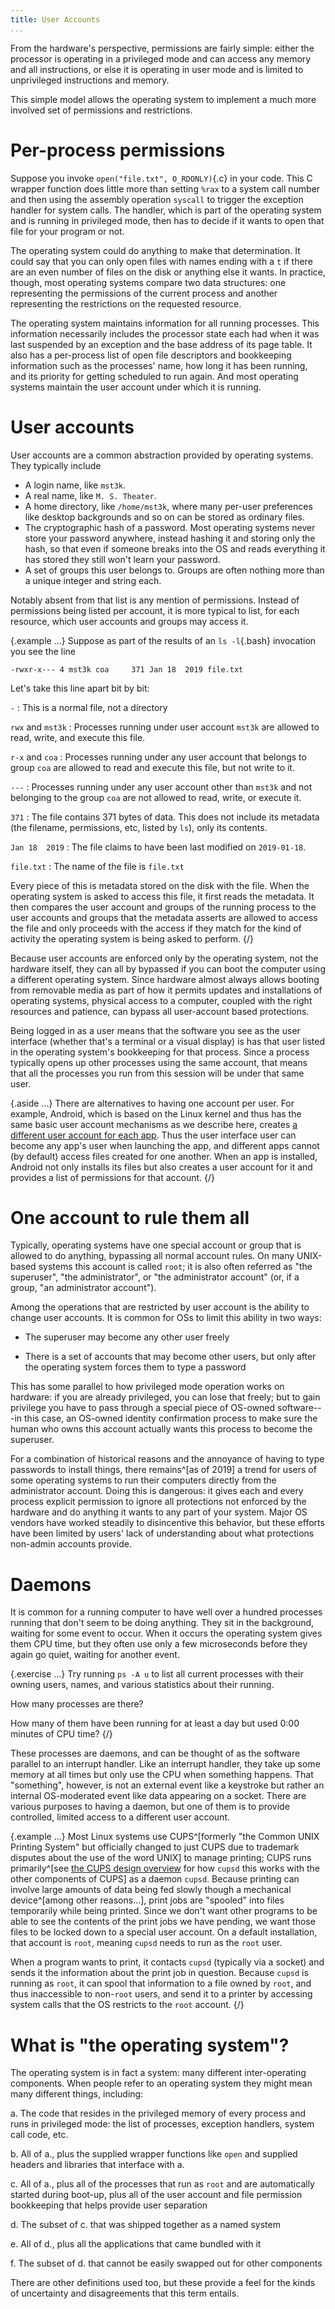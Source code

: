 ```yaml
---
title: User Accounts
...
```


From the hardware's perspective, permissions are fairly simple:
either the processor is operating in a privileged mode
and can access any memory and all instructions,
or else it is operating in user mode and is limited to unprivileged instructions and memory.

This simple model allows the operating system to implement
a much more involved set of permissions and restrictions.

# Per-process permissions

Suppose you invoke `open("file.txt", O_RDONLY)`{.c} in your code.
This C wrapper function does little more than setting `%rax` to a system call number and then using the assembly operation `syscall` to trigger the exception handler for system calls.
The handler, which is part of the operating system and is running in privileged mode, then has to decide if it wants to open that file for your program or not.

The operating system could do anything to make that determination.
It could say that you can only open files with names ending with a `t` if there are an even number of files on the disk or anything else it wants.
In practice, though, most operating systems compare two data structures:
one representing the permissions of the current process
and another representing the restrictions on the requested resource.

The operating system maintains information for all running processes.
This information necessarily includes the processor state each had when it was last suspended by an exception and the base address of its page table.
It also has a per-process list of open file descriptors
and bookkeeping information
such as the processes' name, how long it has been running,
and its priority for getting scheduled to run again.
And most operating systems maintain the user account under which it is running.

# User accounts

User accounts are a common abstraction provided by operating systems.
They typically include

- A login name, like `mst3k`.
- A real name, like `M. S. Theater`.
- A home directory, like `/home/mst3k`, where many per-user preferences like desktop backgrounds and so on can be stored as ordinary files.
- The cryptographic hash of a password. Most operating systems never store your password anywhere, instead hashing it and storing only the hash, so that even if someone breaks into the OS and reads everything it has stored they still won't learn your password.
- A set of groups this user belongs to. Groups are often nothing more than a unique integer and string each.

Notably absent from that list is any mention of permissions.
Instead of permissions being listed per account,
it is more typical to list, for each resource, which user accounts and groups may access it.

{.example ...} Suppose as part of the results of an `ls -l`{.bash}
invocation you see the line

	-rwxr-x--- 4 mst3k coa     371 Jan 18  2019 file.txt

Let's take this line apart bit by bit:

`-`
:	This is a normal file, not a directory

`rwx` and `mst3k`
:	Processes running under user account `mst3k` are allowed to read, write, and execute this file.

`r-x` and `coa`
:	Processes running under any user account that belongs to group `coa` are allowed to read and execute this file, but not write to it.

`---`
:	Processes running under any user account other than `mst3k` and not belonging to the group `coa` are not allowed to read, write, or execute it.

`371`
:	The file contains 371 bytes of data.
	This does not include its metadata (the filename, permissions, etc, listed by `ls`), only its contents.

`Jan 18  2019`
:	The file claims to have been last modified on `2019-01-18`.

`file.txt`
:	The name of the file is `file.txt`

Every piece of this is metadata stored on the disk with the file.
When the operating system is asked to access this file,
it first reads the metadata.
It then compares the user account and groups of the running process
to the user accounts and groups that the metadata asserts are allowed to access the file
and only proceeds with the access if they match for the kind of activity
the operating system is being asked to perform.
{/}

Because user accounts are enforced only by the operating system,
not the hardware itself,
they can all by bypassed if you can boot the computer
using a different operating system.
Since hardware almost always allows booting from removable media
as part of how it permits updates and installations of operating systems,
physical access to a computer, coupled with the right resources and patience,
can bypass all user-account based protections.

Being logged in as a user
means that the software you see as the user interface
(whether that's a terminal or a visual display)
is has that user listed in the operating system's bookkeeping for that process.
Since a process typically opens up other processes using the same account,
that means that all the processes you run from this session will be under that same user.

{.aside ...}
There are alternatives to having one account per user.
For example, Android, which is based on the Linux kernel and thus has the same basic user account mechanisms as we describe here,
creates [a different user account for each app](https://source.android.com/security/app-sandbox).
Thus the user interface user can become any app's user when launching the app,
and different apps cannot (by default) access files created for one another.
When an app is installed, Android not only installs its files
but also creates a user account for it and provides a list of permissions for that account.
{/}

# One account to rule them all

Typically, operating systems have one special account
or group
that is allowed to do anything, bypassing all normal account rules.
On many UNIX-based systems this account is called `root`;
it is also often referred as "the superuser", "the administrator", or "the administrator account"
(or, if a group, "an administrator account").

Among the operations that are restricted by user account
is the ability to change user accounts.
It is common for OSs to limit this ability in two ways:

- The superuser may become any other user freely

- There is a set of accounts that may become other users,
	but only after the operating system forces them to type a password

This has some parallel to how privileged mode operation works on hardware:
if you are already privileged, you can lose that freely;
but to gain privilege you have to pass through a special piece of OS-owned software---in this case, an OS-owned identity confirmation process to make sure the human who owns this account actually wants this process to become the superuser.

For a combination of historical reasons and the annoyance of having to type passwords to install things,
there remains^[as of 2019] a trend for users of some operating systems
to run their computers directly from the administrator account.
Doing this is dangerous: it gives each and every process
explicit permission to ignore all protections not enforced by the hardware
and do anything it wants to any part of your system.
Major OS vendors have worked steadily to disincentive this behavior,
but these efforts have been limited by users' lack of understanding
about what protections non-admin accounts provide.

# Daemons

It is common for a running computer to have well over a hundred processes running
that don't seem to be doing anything.
They sit in the background, waiting for some event to occur.
When it occurs the operating system gives them CPU time,
but they often use only a few microseconds before they again go quiet,
waiting for another event.

{.exercise ...}
Try running `ps -A u` to list all current processes with their owning users,
names, and various statistics about their running.

How many processes are there?

How many of them have been running for at least a day but used 0:00 minutes of CPU time?
{/}

These processes are daemons, and can be thought of as the software parallel
to an interrupt handler.
Like an interrupt handler, they take up some memory at all times
but only use the CPU when something happens.
That "something", however, is not an external event like a keystroke
but rather an internal OS-moderated event like data appearing on a socket.
There are various purposes to having a daemon,
but one of them is to provide controlled, limited access to a different user account.

{.example ...}
Most Linux systems use CUPS^[formerly "the Common UNIX Printing System" but officially changed to just CUPS due to trademark disputes about the use of the word UNIX] to manage printing;
CUPS runs primarily^[see [the CUPS design overview](https://www.cups.org/doc/spec-design.html) for how `cupsd` this works with the other components of CUPS] as a daemon `cupsd`.
Because printing can involve large amounts of data being fed slowly though a mechanical device^[among other reasons...],
print jobs are "spooled" into files temporarily while being printed.
Since we don't want other programs to be able to see the contents of the print jobs we have pending, we want those files to be locked down to a special user account.
On a default installation, that account is `root`,
meaning `cupsd` needs to run as the `root` user.

When a program wants to print, it contacts `cupsd`
(typically via a socket)
and sends it the information about the print job in question.
Because `cupsd` is running as `root`, it can spool that information to a file owned by `root`, and thus inaccessible to non-`root` users,
and send it to a printer by accessing system calls
that the OS restricts to the `root` account.
{/}

# What is "the operating system"?

The operating system is in fact a system:
many different inter-operating components.
When people refer to an operating system they might mean
many different things, including:

a.  The code that resides in the privileged memory of every process
	and runs in privileged mode:
	the list of processes, exception handlers, system call code, etc.

b.  All of a., plus the supplied wrapper functions like `open`
	and supplied headers and libraries that interface with a.

c.  All of a., plus all of the processes that run as `root`
	and are automatically started during boot-up,
	plus all of the user account and file permission bookkeeping that helps provide user separation

d.  The subset of c. that was shipped together as a named system

e.  All of d., plus all the applications that came bundled with it

f.  The subset of d. that cannot be easily swapped out for other components

There are other definitions used too, but these provide a feel for the kinds of uncertainty and disagreements that this term entails.
